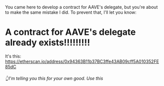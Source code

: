 You came here to develop a contract for AAVE's delegate, but you're about to make the same mistake I did. To prevent that, I'll let you know:
# A contract for AAVE's delegate already exists!!!!!!!!!
It's this: https://etherscan.io/address/0x94363B11b37BC3ffe43AB09cff5A010352FE85dC
###### 👆I'm telling you this for your own good. Use this
